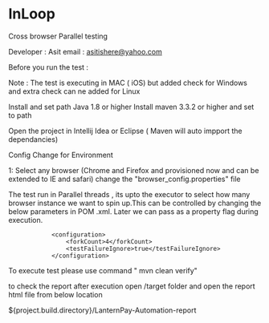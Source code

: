 # InLoop
Cross browser Parallel testing

Developer : Asit
email : asitishere@yahoo.com

Before you run the test :

Note : The test is executing in MAC ( iOS) but added check for Windows and extra check can ne added for Linux

Install and set path Java 1.8 or higher
Install maven 3.3.2 or higher and set to path

Open the project in Intellij Idea or Eclipse ( Maven will auto impport the dependancies)

Config Change for Environment 

1: Select any browser (Chrome and Firefox and provisioned now and can be extended to IE and safari) change the "browser_config.properties" file


The test run in Parallel threads , its upto the executor to select how many browser instance we want to spin up.This can be controlled by changing the 
below parameters in POM .xml. Later we can pass as a property flag during execution.

                <configuration>
                    <forkCount>4</forkCount>
                    <testFailureIgnore>true</testFailureIgnore>
                </configuration>
  
  
 To execute test please use command " mvn clean verify"
 
 to check the report after execution open /target folder and open the report html file from below location
 
 ${project.build.directory}/LanternPay-Automation-report
 
 
                

